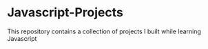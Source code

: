 # Javascript-Projects
This repository contains a collection of projects I built while learning Javascript
